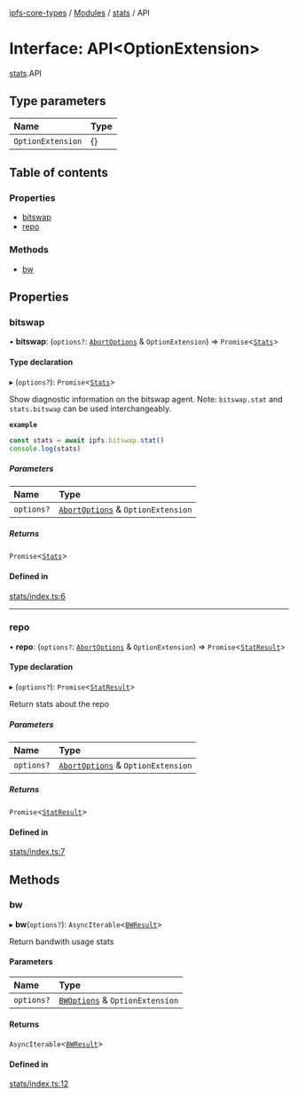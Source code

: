 [ipfs-core-types](../README.md) / [Modules](../modules.md) / [stats](../modules/stats.md) / API

# Interface: API<OptionExtension\>

[stats](../modules/stats.md).API

## Type parameters

| Name | Type |
| :------ | :------ |
| `OptionExtension` | {} |

## Table of contents

### Properties

- [bitswap](stats.API.md#bitswap)
- [repo](stats.API.md#repo)

### Methods

- [bw](stats.API.md#bw)

## Properties

### bitswap

• **bitswap**: (`options?`: [`AbortOptions`](index.AbortOptions.md) & `OptionExtension`) => `Promise`<[`Stats`](bitswap.Stats.md)\>

#### Type declaration

▸ (`options?`): `Promise`<[`Stats`](bitswap.Stats.md)\>

Show diagnostic information on the bitswap agent.
Note: `bitswap.stat` and `stats.bitswap` can be used interchangeably.

**`example`**
```js
const stats = await ipfs.bitswap.stat()
console.log(stats)
```

##### Parameters

| Name | Type |
| :------ | :------ |
| `options?` | [`AbortOptions`](index.AbortOptions.md) & `OptionExtension` |

##### Returns

`Promise`<[`Stats`](bitswap.Stats.md)\>

#### Defined in

[stats/index.ts:6](https://github.com/ipfs/js-ipfs/blob/1655368d/packages/ipfs-core-types/src/stats/index.ts#L6)

___

### repo

• **repo**: (`options?`: [`AbortOptions`](index.AbortOptions.md) & `OptionExtension`) => `Promise`<[`StatResult`](repo.StatResult.md)\>

#### Type declaration

▸ (`options?`): `Promise`<[`StatResult`](repo.StatResult.md)\>

Return stats about the repo

##### Parameters

| Name | Type |
| :------ | :------ |
| `options?` | [`AbortOptions`](index.AbortOptions.md) & `OptionExtension` |

##### Returns

`Promise`<[`StatResult`](repo.StatResult.md)\>

#### Defined in

[stats/index.ts:7](https://github.com/ipfs/js-ipfs/blob/1655368d/packages/ipfs-core-types/src/stats/index.ts#L7)

## Methods

### bw

▸ **bw**(`options?`): `AsyncIterable`<[`BWResult`](stats.BWResult.md)\>

Return bandwith usage stats

#### Parameters

| Name | Type |
| :------ | :------ |
| `options?` | [`BWOptions`](stats.BWOptions.md) & `OptionExtension` |

#### Returns

`AsyncIterable`<[`BWResult`](stats.BWResult.md)\>

#### Defined in

[stats/index.ts:12](https://github.com/ipfs/js-ipfs/blob/1655368d/packages/ipfs-core-types/src/stats/index.ts#L12)
